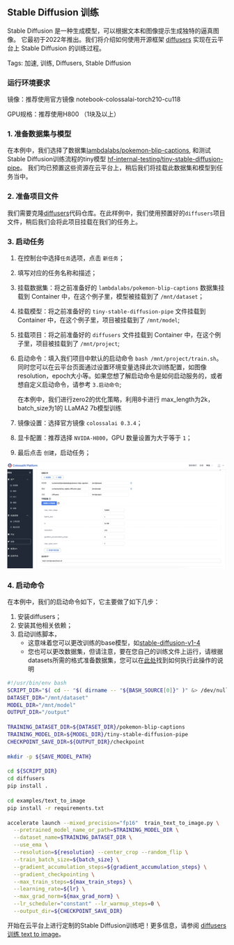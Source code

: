 ## Stable Diffusion 训练

Stable Diffusion 是一种生成模型，可以根据文本和图像提示生成独特的逼真图像。 它最初于2022年推出。我们将介绍如何使用开源框架 [diffusers](https://github.com/huggingface/diffusers) 实现在云平台上 Stable Diffusion 的训练过程。

Tags:  加速, 训练, Diffusers, Stable Diffusion

### 运行环境要求

镜像：推荐使用官方镜像 notebook-colossalai-torch210-cu118

GPU规格：推荐使用H800 （1块及以上）


### 1. 准备数据集与模型

在本例中，我们选择了数据集[lambdalabs/pokemon-blip-captions](https://huggingface.co/datasets/lambdalabs/pokemon-blip-captions), 和测试Stable Diffusion训练流程的tiny模型 [hf-internal-testing/tiny-stable-diffusion-pipe](https://huggingface.co/hf-internal-testing/tiny-stable-diffusion-pipe)。 我们均已预置这些资源在云平台上，稍后我们将挂载此数据集和模型到任务当中。

### 2. 准备项目文件

我们需要克隆[diffusers](https://github.com/huggingface/diffusers)代码仓库。在此样例中，我们使用预置好的`diffusers`项目文件，稍后我们会将此项目挂载在我们的任务上。

### 3. 启动任务

1. 在控制台中选择`任务`选项，点击 `新任务`；

2. 填写对应的任务名称和描述；

3. 挂载数据集：将之前准备好的 `lambdalabs/pokemon-blip-captions` 数据集挂载到 Container 中，在这个例子里，模型被挂载到了 `/mnt/dataset`；

4. 挂载模型：将之前准备好的 `tiny-stable-diffusion-pipe` 文件挂载到 Container 中，在这个例子里，项目被挂载到了 `/mnt/model`;

5. 挂载项目：将之前准备好的 `diffusers` 文件挂载到 Container 中，在这个例子里，项目被挂载到了 `/mnt/project`;

6. 启动命令：填入我们项目中默认的启动命令 `bash /mnt/project/train.sh`。同时您可以在云平台页面通过设置环境变量选择此次训练配置，如图像resolution，epoch大小等。如果您想了解启动命令是如何启动服务的，或者想自定义启动命令，请参考 `3.启动命令`;

    在本例中，我们进行zero2的优化策略，利用8卡进行 max_length为2k，batch_size为1的 LLaMA2 7b模型训练

7. 镜像设置：选择官方镜像 `colossalai 0.3.4`；

8. 显卡配置：推荐选择 `NVIDA-H800`，GPU 数量设置为大于等于 `1`；

9. 最后点击 `创建`，启动任务；

![task_create](./images/task_create.jpg)


### 4. 启动命令

在本例中，我们的启动命令如下，它主要做了如下几步：
1. 安装diffusers；
2. 安装其他相关依赖；
3. 启动训练脚本，
    - 这意味着您可以更改训练的base模型，如[stable-diffusion-v1-4](https://huggingface.co/CompVis/stable-diffusion-v1-4)
    - 您也可以更改数据集，但请注意，要在您自己的训练文件上运行，请根据datasets所需的格式准备数据集，您可以在[此处](https://huggingface.co/docs/datasets/v2.4.0/en/image_load#imagefolder-with-metadata)找到如何执行此操作的说明


``` bash
#!/usr/bin/env bash
SCRIPT_DIR="$( cd -- "$( dirname -- "${BASH_SOURCE[0]}" )" &> /dev/null && pwd )"
DATASET_DIR="/mnt/dataset"
MODEL_DIR="/mnt/model"
OUTPUT_DIR="/output"

TRAINING_DATASET_DIR=${DATASET_DIR}/pokemon-blip-captions
TRAINING_MODEL_DIR=${MODEL_DIR}/tiny-stable-diffusion-pipe
CHECKPOINT_SAVE_DIR=${OUTPUT_DIR}/checkpoint

mkdir -p ${SAVE_MODEL_PATH}

cd ${SCRIPT_DIR}
cd diffusers
pip install .

cd examples/text_to_image
pip install -r requirements.txt

accelerate launch --mixed_precision="fp16"  train_text_to_image.py \
  --pretrained_model_name_or_path=$TRAINING_MODEL_DIR \
  --dataset_name=$TRAINING_DATASET_DIR \
  --use_ema \
  --resolution=${resolution} --center_crop --random_flip \
  --train_batch_size=${batch_size} \
  --gradient_accumulation_steps=${gradient_accumulation_steps} \
  --gradient_checkpointing \
  --max_train_steps=${max_train_steps} \
  --learning_rate=${lr} \
  --max_grad_norm=${max_grad_norm} \
  --lr_scheduler="constant" --lr_warmup_steps=0 \
  --output_dir=${CHECKPOINT_SAVE_DIR}
```

开始在云平台上进行定制的Stable Diffusion训练吧！更多信息，请参阅 [diffusers 训练 text to image](https://github.com/huggingface/diffusers/tree/main/examples/text_to_image)。